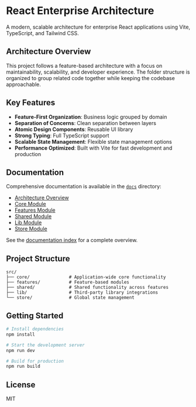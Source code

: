 # React Enterprise Architecture

A modern, scalable architecture for enterprise React applications using Vite, TypeScript, and Tailwind CSS.

## Architecture Overview

This project follows a feature-based architecture with a focus on maintainability, scalability, and developer experience. The folder structure is organized to group related code together while keeping the codebase approachable.

## Key Features

- **Feature-First Organization**: Business logic grouped by domain
- **Separation of Concerns**: Clean separation between layers
- **Atomic Design Components**: Reusable UI library
- **Strong Typing**: Full TypeScript support
- **Scalable State Management**: Flexible state management options
- **Performance Optimized**: Built with Vite for fast development and production

## Documentation

Comprehensive documentation is available in the [`docs`](./docs) directory:

- [Architecture Overview](./docs/architecture-overview.md)
- [Core Module](./docs/core.md)
- [Features Module](./docs/features.md)
- [Shared Module](./docs/shared.md)
- [Lib Module](./docs/lib.md)
- [Store Module](./docs/store.md)

See the [documentation index](./docs/index.md) for a complete overview.

## Project Structure

```
src/
├── core/               # Application-wide core functionality
├── features/           # Feature-based modules
├── shared/             # Shared functionality across features
├── lib/                # Third-party library integrations
└── store/              # Global state management
```

## Getting Started

```bash
# Install dependencies
npm install

# Start the development server
npm run dev

# Build for production
npm run build
```

## License

MIT
